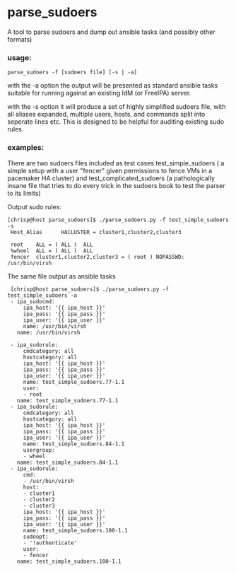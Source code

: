 # parse_sudoers
A tool to parse sudoers and dump out ansible tasks (and possibly other formats)

### usage:
`parse_sudoers -f [sudoers file] [-s | -a]`

with the -a option the output will be presented as standard ansible tasks suitable for running against an existing IdM (or FreeIPA) server.

with the -s option it will produce a set of highly simplified sudoers file, with all aliases expanded, multiple users, hosts, and commands split into seperate lines etc. This is designed to be helpful for auditing existing sudo rules. 


### examples:
There are two sudoers files included as test cases test_simple_sudoers ( a simple setup with a user "fencer" given permissions to fence VMs in a pacemaker HA cluster) and test_complicated_sudoers (a pathologically insane file that tries to do every trick in the sudoers book to test the parser to its limits)


Output sudo rules:
```
[chrisp@host parse_sudoers]$ ./parse_sudoers.py -f test_simple_sudoers -s
 Host_Alias      HACLUSTER = cluster1,cluster2,cluster3
 
 root    ALL = ( ALL )  ALL
 %wheel  ALL = ( ALL )  ALL
 fencer  cluster1,cluster2,cluster3 = ( root ) NOPASSWD: /usr/bin/virsh
``` 

The same file output as ansible tasks
``` 
 [chrisp@host parse_sudoers]$ ./parse_sudoers.py -f test_simple_sudoers -a
 - ipa_sudocmd:
     ipa_host: '{{ ipa_host }}'
     ipa_pass: '{{ ipa_pass }}'
     ipa_user: '{{ ipa_user }}'
     name: /usr/bin/virsh
   name: /usr/bin/virsh
 
 - ipa_sudorule:
     cmdcategory: all
     hostcategory: all
     ipa_host: '{{ ipa_host }}'
     ipa_pass: '{{ ipa_pass }}'
     ipa_user: '{{ ipa_user }}'
     name: test_simple_sudoers.77-1.1
     user:
     - root
   name: test_simple_sudoers.77-1.1
 - ipa_sudorule:
     cmdcategory: all
     hostcategory: all
     ipa_host: '{{ ipa_host }}'
     ipa_pass: '{{ ipa_pass }}'
     ipa_user: '{{ ipa_user }}'
     name: test_simple_sudoers.84-1.1
     usergroup:
     - wheel
   name: test_simple_sudoers.84-1.1
 - ipa_sudorule:
     cmd:
     - /usr/bin/virsh
     host:
     - cluster1
     - cluster2
     - cluster3
     ipa_host: '{{ ipa_host }}'
     ipa_pass: '{{ ipa_pass }}'
     ipa_user: '{{ ipa_user }}'
     name: test_simple_sudoers.100-1.1
     sudoopt:
     - '!authenticate'
     user:
     - fencer
   name: test_simple_sudoers.100-1.1
``` 

